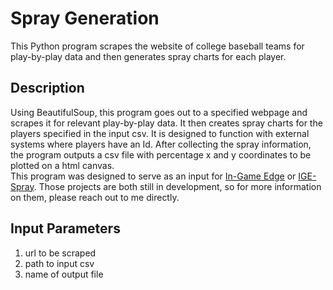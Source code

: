 # Spray Generation

This Python program scrapes the website of college baseball teams for
play-by-play data and then generates spray charts for each player.

## Description

Using BeautifulSoup, this program goes out to a specified webpage and scrapes
it for relevant play-by-play data. It then creates spray charts for the
players specified in the input csv. It is designed to function with
external systems where players have an Id. After collecting the spray 
information, the program outputs a csv file with percentage x and y 
coordinates to be plotted on a html canvas.  
This program was designed to serve as an input for 
[In-Game Edge](ingameedge.com) or [IGE-Spray](ige-spray.herokuapp.com). 
Those projects are both still in development, so for more information 
on them, please reach out to me directly.


## Input Parameters

1. url to be scraped
2. path to input csv
3. name of output file



